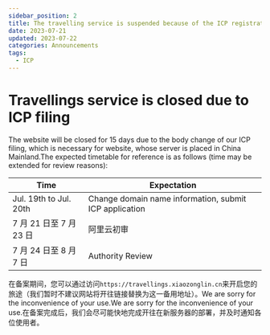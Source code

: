 ```yaml
---
sidebar_position: 2
title: The travelling service is suspended because of the ICP registration.
date: 2023-07-21
updated: 2023-07-22
categories: Announcements
tags:
  - ICP
---
```


# Travellings service is closed due to ICP filing

The website will be closed for 15 days due to the body change of our ICP filing, which is necessary for website, whose server is placed in China Mainland.The expected timetable for reference is as follows (time may be extended for review reasons):

| Time                   | Expectation                                            |
| ---------------------- | ------------------------------------------------------ |
| Jul. 19th to Jul. 20th | Change domain name information, submit ICP application |
| 7 月 21 日至 7 月 23 日     | 阿里云初审                                                  |
| 7 月 24 日至 8 月 7 日      | Authority Review                                       |

在备案期间，您可以通过访问`https://travellings.xiaozonglin.cn`来开启您的旅途（我们暂时不建议网站将开往链接替换为这一备用地址）。We are sorry for the inconvenience of your use.We are sorry for the inconvenience of your use.在备案完成后，我们会尽可能快地完成开往在新服务器的部署，并及时通知各位使用者。
